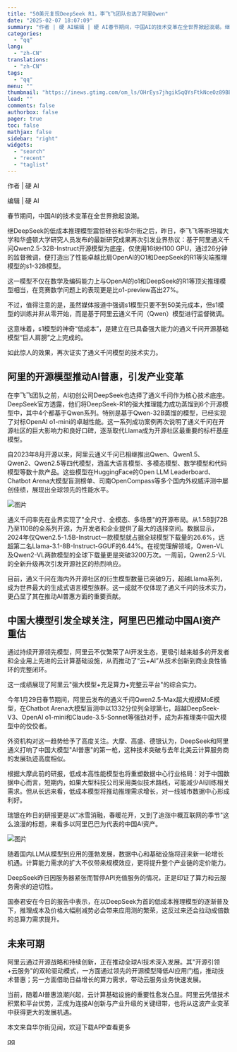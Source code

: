 ```yaml
---
title: "50美元复现DeepSeek R1，李飞飞团队也选了阿里Qwen"
date: "2025-02-07 18:07:09"
summary: "作者 | 硬 AI编辑 | 硬 AI春节期间，中国AI的技术变革在全世界掀起浪潮。继DeepSeek..."
categories:
  - "qq"
lang:
  - "zh-CN"
translations:
  - "zh-CN"
tags:
  - "qq"
menu: ""
thumbnail: "https://inews.gtimg.com/om_ls/OHrEys7jhgik5qQYsFtkNceOz89BEUUXRgVuTMdeKVpHgAA_640360/0"
lead: ""
comments: false
authorbox: false
pager: true
toc: false
mathjax: false
sidebar: "right"
widgets:
  - "search"
  - "recent"
  - "taglist"
---
```


作者 | 硬 AI

编辑 | 硬 AI

春节期间，中国AI的技术变革在全世界掀起浪潮。

继DeepSeek的低成本推理模型震惊硅谷和华尔街之后，昨日，李飞飞等斯坦福大学和华盛顿大学研究人员发布的最新研究成果再次引发业界热议：基于阿里通义千问Qwen2.5-32B-Instruct开源模型为底座，仅使用16块H100 GPU，通过26分钟的监督微调，便打造出了性能卓越比肩OpenAI的O1和DeepSeek的R1等尖端推理模型的s1-32B模型。

这一模型不仅在数学及编码能力上与OpenAI的o1和DeepSeek的R1等顶尖推理模型相当，在竞赛数学问题上的表现更是比o1-preview高出27%。

不过，值得注意的是，虽然媒体报道中强调s1模型只要不到50美元成本，但s1模型的训练并非从零开始，而是基于阿里云通义千问（Qwen）模型进行监督微调。

这意味着，s1模型的神奇“低成本”，是建立在已具备强大能力的通义千问开源基础模型“巨人肩膀”之上完成的。

如此惊人的效果，再次证实了通义千问模型的技术实力。

**阿里的开源模型推动AI普惠，引发产业变革**
------------------------

在李飞飞团队之前，AI初创公司DeepSeek也选择了通义千问作为核心技术底座。DeepSeek官方透露，他们将DeepSeek-R1的强大推理能力成功蒸馏到6个开源模型中，其中4个都基于Qwen系列。特别是基于Qwen-32B蒸馏的模型，已经实现了对标OpenAI o1-mini的卓越性能。这一系列成功案例再次说明了通义千问在开源社区的巨大影响力和良好口碑，逐渐取代Llama成为开源社区最重要的标杆基座模型。

自2023年8月开源以来，阿里云通义千问已相继推出Qwen、Qwen1.5、Qwen2、Qwen2.5等四代模型，涵盖大语言模型、多模态模型、数学模型和代码模型等数十款产品。这些模型在HuggingFace的Open LLM Leaderboard、Chatbot Arena大模型盲测榜单、司南OpenCompass等多个国内外权威评测中屡创佳绩，展现出全球领先的性能水平。

![图片](https://inews.gtimg.com/om_bt/OXBiY_GnfZdctinFS3-jnY2PRmuJsUxUPLFa8nj8XMoYkAA/641)

通义千问率先在业界实现了"全尺寸、全模态、多场景"的开源布局。从1.5B到72B乃至110B的全系列开源，为开发者和企业提供了最大的选择空间。数据显示，2024年仅Qwen2.5-1.5B-Instruct一款模型就占据全球模型下载量的26.6%，远超第二名Llama-3.1-8B-Instruct-GGUF的6.44%。在视觉理解领域，Qwen-VL及Qwen2-VL两款模型的全球下载量更是突破3200万次。一周前，Qwen2.5-VL的全新升级再次引发开源社区的热烈响应。

目前，通义千问在海内外开源社区的衍生模型数量已突破9万，超越Llama系列，成为世界最大的生成式语言模型族群。这一成就不仅体现了通义千问的技术实力，更凸显了其在推动AI普惠方面的重要贡献。

**中国大模型引发全球关注，阿里巴巴推动中国AI资产重估**
------------------------------

通过持续开源领先模型，阿里云不仅繁荣了AI开发生态，更吸引越来越多的开发者和企业用上先进的云计算基础设施，从而推动了“云+AI”从技术创新到商业良性循环的完整闭环。

这一成绩展现了阿里云"强大模型+充足算力+完整云平台"的综合实力。

今年1月29日春节期间，阿里云发布的通义千问Qwen2.5-Max超大规模MoE模型，在Chatbot Arena大模型盲测中以1332分位列全球第七，超越DeepSeek-V3、OpenAI o1-mini和Claude-3.5-Sonnet等强劲对手，成为非推理类中国大模型中的佼佼者。

外资机构对这一趋势给予了高度关注。大摩、高盛、德银认为，DeepSeek和阿里通义打响了中国大模型"AI普惠"的第一枪，这种技术突破与去年北美云计算服务商的发展轨迹高度相似。

根据大摩此前的研报，低成本高性能模型也将重塑数据中心行业格局：对于中国数据中心而言，短期内，如果大型科技公司采用类似技术路线，可能减少AI训练相关需求。但从长远来看，低成本模型将推动推理需求增长，对一线城市数据中心形成利好。

瑞银在昨日的研报更是以"冰雪消融，春暖花开，又到了追涨中概互联网的季节"这么浪漫的标题，来看多以阿里巴巴为代表的中国AI资产。

![图片](https://inews.gtimg.com/om_bt/ODxkcIaki3HJokHQngLN12VisUadnvpDQJnLEyR86bq-4AA/641)

随着国内LLM从模型到应用的蓬勃发展，数据中心和基础设施将迎来新一轮增长机遇。计算能力需求的扩大不仅带来规模效应，更将提升整个产业链的定价能力。

DeepSeek昨日因服务器紧张而暂停API充值服务的情况，正是印证了算力和云服务需求的迫切性。

国泰君安在今日的报告中表示，在以DeepSeek为首的低成本推理模型的逐渐普及下，推理成本及价格大幅削减势必会带来应用测的繁荣，这反过来还会拉动成倍数的总算力需求提升。

**未来可期**
--------

阿里云通过开源战略和持续创新，正在推动全球AI技术深入发展。其"开源引领+云服务"的双轮驱动模式，一方面通过领先的开源模型降低AI应用门槛，推动技术普惠；另一方面借助日益增长的算力需求，带动云服务业务快速发展。

当前，随着AI普惠浪潮兴起，云计算基础设施的重要性愈发凸显。阿里云凭借技术积累和平台优势，正成为连接AI创新与产业升级的关键纽带，也将从这波产业变革中获得更大的发展机遇。

本文来自华尔街见闻，欢迎下载APP查看更多

[qq](https://new.qq.com/rain/a/20250207A07CCP00)
